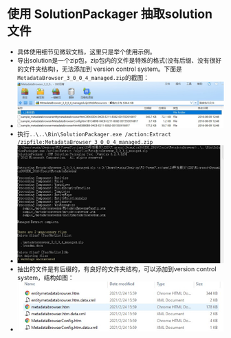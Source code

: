 # 使用 SolutionPackager 抽取solution文件
+ 具体使用细节见微软文档，这里只是举个使用示例。
+ 导出solution是一个zip包，zip包内的文件是特殊的格式(没有后缀、没有很好的文件夹结构)，无法添加到 version control system。下面是`MetadataBrowser_3_0_0_4_managed.zip`的截图：
+ ![](imgs/10-solution-zip-content.jpg)
+ 执行`..\..\Bin\SolutionPackager.exe /action:Extract /zipfile:MetadataBrowser_3_0_0_4_managed.zip`
+ ![](imgs/20-solutionpackager-cmd-output.jpg)
+ 抽出的文件是有后缀的，有良好的文件夹结构，可以添加到version control system，结构如图：
+ ![](imgs/21-solutionpackager-extracted.jpg)